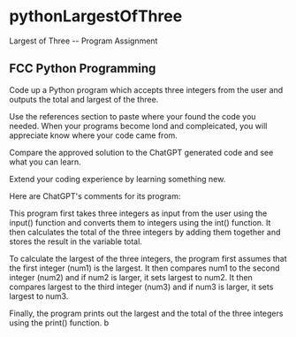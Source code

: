 # pythonLargestOfThree
Largest of Three -- Program Assignment
## FCC Python Programming

Code up a Python program which accepts three integers from the user and outputs the total and largest of the three.

Use the references section to paste where your found the code you needed. When your programs become lond and compleicated, you 
will appreciate know where your code came from.

Compare the approved solution to the ChatGPT generated code and see what you can learn.

Extend your coding experience by learning something new.

Here are ChatGPT's comments for its program:

This program first takes three integers as input from the user using the input() function and converts them to integers using the int() function. It then calculates the total of the three integers by adding them together and stores the result in the variable total.

To calculate the largest of the three integers, the program first assumes that the first integer (num1) is the largest. It then compares num1 to the second integer (num2) and if num2 is larger, it sets largest to num2. It then compares largest to the third integer (num3) and if num3 is larger, it sets largest to num3.

Finally, the program prints out the largest and the total of the three integers using the print() function.
b

